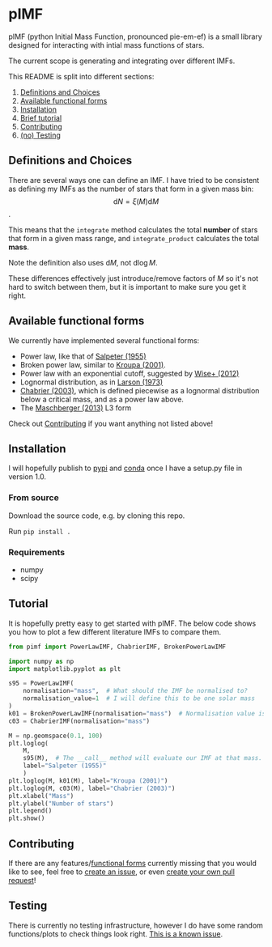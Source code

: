 # pIMF
pIMF (python Initial Mass Function, pronounced pie-em-ef) is a small library designed for interacting with intial mass functions of stars.

The current scope is generating and integrating over different IMFs.

This README is split into different sections:
1. [Definitions and Choices](#definitions-and-choices)
2. [Available functional forms](#available-functional-forms)
3. [Installation](#installation)
4. [Brief tutorial](#tutorial)
5. [Contributing](#contributing)
6. [(no) Testing](#testing)

## Definitions and Choices
There are several ways one can define an IMF. I have tried to be consistent as defining my IMFs as the number of stars that form in a given mass bin: $$\mathrm{d}N = \xi(M)\mathrm{d}M$$.

This means that the `integrate` method calculates the total **number** of stars that form in a given mass range, and `integrate_product` calculates the total **mass**.

Note the definition also uses $\mathrm{d}M$, not $\mathrm{d}\log M$.

These differences effectively just introduce/remove factors of $M$ so it's not hard to switch between them, but it is important to make sure you get it right.

## Available functional forms
We currently have implemented several functional forms:
- Power law, like that of [Salpeter (1955)](https://ui.adsabs.harvard.edu/abs/1955ApJ...121..161S/abstract)
- Broken power law, similar to [Kroupa (2001)](https://ui.adsabs.harvard.edu/abs/2001MNRAS.322..231K/abstract).
- Power law with an exponential cutoff, suggested by [Wise+ (2012)](https://ui.adsabs.harvard.edu/abs/2012ApJ...745...50W/abstract)
- Lognormal distribution, as in [Larson (1973)](https://ui.adsabs.harvard.edu/abs/1973MNRAS.161..133L/abstract)
- [Chabrier (2003)](https://ui.adsabs.harvard.edu/abs/2003PASP..115..763C/abstract), which is defined piecewise as a lognormal distribution below a critical mass, and as a power law above.
- The [Maschberger (2013)](https://ui.adsabs.harvard.edu/abs/2013MNRAS.429.1725M/abstract) L3 form

Check out [Contributing](#contributing) if you want anything not listed above!

## Installation
I will hopefully publish to [pypi](https://pypi.org) and [conda](https://docs.conda.io/en/latest/) once I have a setup.py file in version 1.0.

### From source
Download the source code, e.g. by cloning this repo.

Run `pip install .`

### Requirements
* numpy
* scipy

## Tutorial
It is hopefully pretty easy to get started with pIMF. The below code shows you how to plot a few different literature IMFs to compare them.

```python
from pimf import PowerLawIMF, ChabrierIMF, BrokenPowerLawIMF

import numpy as np
import matplotlib.pyplot as plt

s95 = PowerLawIMF(
    normalisation="mass",  # What should the IMF be normalised to?
    normalisation_value=1  # I will define this to be one solar mass
)
k01 = BrokenPowerLawIMF(normalisation="mass")  # Normalisation value is 1 by default
c03 = ChabrierIMF(normalisation="mass")

M = np.geomspace(0.1, 100)
plt.loglog(
    M,
    s95(M),  # The __call__ method will evaluate our IMF at that mass.
    label="Salpeter (1955)"
    )
plt.loglog(M, k01(M), label="Kroupa (2001)")
plt.loglog(M, c03(M), label="Chabrier (2003)")
plt.xlabel("Mass")
plt.ylabel("Number of stars")
plt.legend()
plt.show()
```

## Contributing
If there are any features/[functional forms](#available-functional-forms) currently missing that you would like to see, feel free to [create an issue](https://github.com/E-W-Jones/pIMF/issues/new), or even [create your own pull request](https://github.com/E-W-Jones/pIMF/pulls)!

## Testing
There is currently no testing infrastructure, however I do have some random functions/plots to check things look right. [This is a known issue](https://github.com/E-W-Jones/pIMF/issues/2).